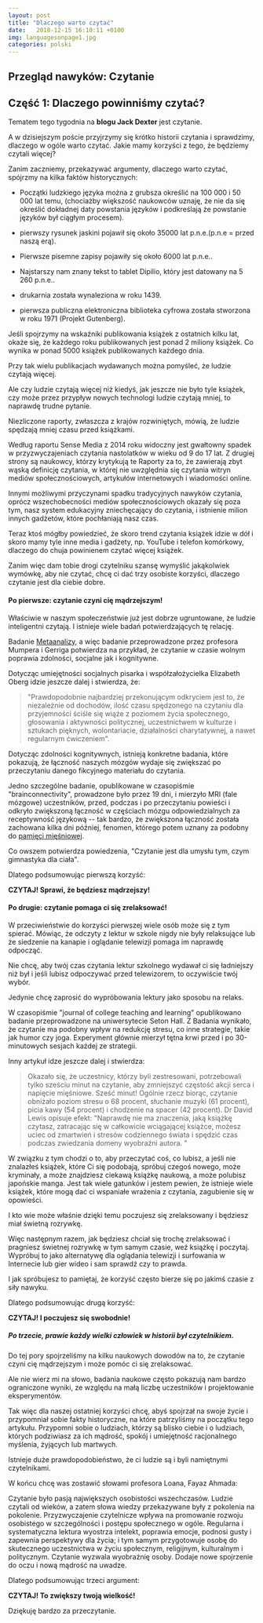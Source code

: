 ```yaml
---
layout: post
title: "Dlaczego warto czytać"
date:   2018-12-15 16:10:11 +0100
img: languagesonpage1.jpg
categories: polski
---
```


## Przegląd nawyków: Czytanie
## Część 1: Dlaczego powinniśmy czytać?


Tematem tego tygodnia na **blogu Jack Dexter** jest czytanie.

A w dzisiejszym poście przyjrzymy się krótko historii czytania i sprawdzimy, dlaczego w ogóle warto czytać. Jakie mamy korzyści z tego, że będziemy czytali więcej?


Zanim zaczniemy, przekazywać argumenty, dlaczego warto czytać, spójrzmy na kilka faktów historycznych:


* Początki ludzkiego języka można z grubsza określić na 100 000 i 50 000 lat temu, (chociażby większość naukowców uznaję, że nie da się określić dokładnej daty powstania języków i podkreślają że powstanie języków był ciągłym procesem).


* pierwszy rysunek jaskini pojawił się około 35000 lat p.n.e.(p.n.e = przed naszą erą).

* Pierwsze pisemne zapisy pojawiły się około 6000 lat p.n.e..

* Najstarszy nam znany tekst to tablet Dipilio, który jest datowany na 5 260 p.n.e..

* drukarnia została wynaleziona w roku 1439.

* pierwsza publiczna elektroniczna biblioteka cyfrowa została stworzona w roku 1971 (Projekt Gutenberg).


Jeśli spojrzymy na wskaźniki publikowania książek z ostatnich kilku lat, okaże się, że każdego roku publikowanych jest ponad 2 miliony książek. Co wynika w ponad 5000 książek publikowanych każdego dnia.

Przy tak wielu publikacjach wydawanych można pomyśleć, że ludzie czytają więcej.

 Ale czy ludzie czytają więcej niż kiedyś, jak jeszcze nie było tyle książek, czy może przez przypływ nowych technologi ludzie czytają mniej, to naprawdę trudne pytanie.

Niezliczone raporty, zwłaszcza z krajów rozwiniętych, mówią, że ludzie spędzają mniej czasu przed książkami.

Według raportu Sense Media z 2014 roku widoczny jest gwałtowny spadek w przyzwyczajeniach czytania nastolatków w wieku od 9 do 17 lat.
Z drugiej strony są naukowcy, którzy krytykują te
Raporty za to, że zawierają zbyt wąską definicję czytania, w której nie uwzględnia się czytania witryn mediów społecznościowych, artykułów internetowych i wiadomości online.

Innymi możliwymi przyczynami spadku tradycyjnych nawyków czytania, oprócz wszechobecności mediów społecznościowych okazały się poza tym, nasz system edukacyjny zniechęcający do czytania, i istnienie milion innych gadżetów, które pochłaniają nasz czas.

Teraz ktoś mógłby powiedzieć, że skoro trend czytania książek idzie w dół i skoro mamy tyle inne media i gadżety, np. YouTube i telefon komórkowy, dlaczego do chuja powinienem czytać więcej książek.




Zanim więc dam tobie drogi czytelniku szansę wymyślić jakąkolwiek wymówkę, aby nie czytać, chcę ci dać trzy osobiste korzyści, dlaczego czytanie jest dla ciebie dobre.





#### Po pierwsze: czytanie czyni cię mądrzejszym!


Właściwie w naszym społeczeństwie już jest dobrze ugruntowane, że ludzie inteligentni czytają. I istnieje wiele badań potwierdzających tę relację.

Badanie [Metaanalizy](https://pl.wikipedia.org/wiki/Metaanaliza), a więc badanie przeprowadzone przez profesora Mumpera i Gerriga potwierdza na przykład, że ​​czytanie w czasie wolnym poprawia zdolności, socjalne jak i kognitywne.


Dotycząc umiejętności socjalnych pisarka i współzałożycielka Elizabeth Oberg idzie jeszcze dalej i stwierdza, że:
> "Prawdopodobnie najbardziej przekonującym odkryciem
> jest to, że niezależnie od dochodów, ilość czasu spędzonego na czytaniu
>  dla przyjemności ściśle się wiąże z poziomem życia
> społecznego, głosowania i aktywności politycznej,
> uczestnictwem w kulturze i sztukach pięknych,
> wolontariacie, działalności charytatywnej, a nawet
> regularnym ćwiczeniem".

Dotycząc zdolności kognitywnych, istnieją konkretne badania, które pokazują, że łączność naszych mózgów wydaje się zwiększać po przeczytaniu danego fikcyjnego materiału do czytania.


Jedno szczególne badanie, opublikowane w czasopiśmie "brainconnectivity", prowadzone było przez 19 dni, i mierzyło MRI (fale mózgowe) uczestników, przed, podczas i po przeczytaniu powieści i odkryło zwiększoną łączność w częściach mózgu odpowiedzialnych za receptywność językową -- tak bardzo, że zwiększona łączność została zachowana kilka dni później, fenomen, którego potem uznany za podobny do [pamięci mięśniowej](https://pl.wikipedia.org/wiki/Pami%C4%99%C4%87_cia%C5%82a).

Co owszem potwierdza powiedzenia, "Czytanie jest dla umysłu tym, czym gimnastyka dla ciała".

Dlatego podsumowując pierwszą korzyść:

**CZYTAJ! Sprawi, że będziesz mądrzejszy!**




#### Po drugie: czytanie pomaga ci się zrelaksować!

W przeciwieństwie do korzyści pierwszej wiele osób może się z tym spierać. Mówiąc, że odczyty z lektur w szkole nigdy nie były relaksujące lub że siedzenie na kanapie i oglądanie telewizji pomaga im naprawdę odpocząć.

Nie chcę, aby twój czas czytania lektur szkolnego wydawał ci się ładniejszy niż był i jeśli lubisz odpoczywać przed telewizorem, to oczywiście twój wybór.

Jedynie chcę zaprosić do wypróbowania lektury jako sposobu na relaks.

W czasopiśmie "journal of college teaching and learning" opublikowano badanie przeprowadzone na uniwersytecie Seton Hall. Z Badania wynikało, że czytanie ma podobny wpływ na redukcję stresu, co inne strategie, takie jak humor czy joga. Experyment głównie mierzył tętna krwi przed i po 30-minutowych sesjach każdej ze strategii.





Inny artykuł idze jeszcze dalej i stwierdza:
> Okazało się, że uczestnicy, którzy byli zestresowani, potrzebowali tylko
> sześciu minut na czytanie, aby zmniejszyć częstość akcji serca i napięcie mięśniowe. Sześć minut! Ogólnie rzecz biorąc, czytanie obniżało poziom stresu o 68 procent,
> słuchanie muzyki (61 procent), picia kawy (54 procent) i chodzenie na spacer (42 procent). Dr David Lewis opisuje efekt:
"Naprawdę nie ma znaczenia, jaką książkę czytasz, zatracając się w całkowicie wciągającej książce,
możesz uciec od zmartwień i stresów codziennego świata i spędzić czas podczas zwiedzania domeny wyobraźni autora. "

W związku z tym chodzi o to, aby przeczytać coś, co lubisz, a jeśli nie znalazłeś książek, które Ci się podobają, spróbuj czegoś nowego, może kryminały, a może znajdziesz ciekawą książkę naukową, a może polubisz japońskie manga. Jest tak wiele gatunków i jestem pewien, że istnieje wiele książek, które mogą dać ci wspaniałe wrażenia z czytania, zagubienie się w opowieści.

I kto wie może właśnie dzięki temu poczujesz się zrelaksowany i będziesz miał świetną rozrywkę.

Więc następnym razem, jak będziesz chciał się trochę zrelaksować i pragniesz świetnej rozrywkę w tym samym czasie, weź książkę i poczytaj. Wypróbuj to jako alternatywę dla oglądania telewizji i surfowania w Internecie lub gier wideo i sam sprawdź czy to prawda.

I jak spróbujesz to pamiętaj, że korzyść często bierze się po jakimś czasie z siły nawyku.


Dlatego podsumowując drugą korzyść:

**CZYTAJ! I poczujesz się swobodnie!**





##### Po trzecie, prawie każdy wielki człowiek w historii był czytelnikiem.

Do tej pory spojrzeliśmy na kilku naukowych dowodów na to, że czytanie czyni cię mądrzejszym i może pomóc ci się zrelaksować.

Ale nie wierz mi na słowo, badania naukowe często pokazują nam bardzo ograniczone wyniki, ze względu na małą liczbę uczestników i projektowanie eksperymentów.

Tak więc dla naszej ostatniej korzyści chcę, abyś spojrzał na swoje życie i przypomniał sobie fakty historyczne, na które patrzyliśmy na początku tego artykułu.
Przypomni sobie o ludziach, którzy są blisko ciebie i o ludziach, których podziwiasz za ich mądrość, spokój i umiejętność racjonalnego myślenia, żyjących lub martwych.

Istnieje duże prawdopodobieństwo, że ci ludzie są i byli namiętnymi czytelnikami.

W końcu chcę was zostawić słowami profesora Loana, Fayaz Ahmada:

Czytanie było pasją największych osobistości wszechczasów. Ludzie czytali od wieków, a zatem słowa wiedzy przekazywane były z pokolenia na pokolenie. Przyzwyczajenie czytelnicze wpływa na promowanie rozwoju osobistego w szczególności i postępu społecznego w ogóle. Regularna i systematyczna lektura wyostrza intelekt, poprawia emocje, podnosi gusty i zapewnia perspektywy dla życia; i tym samym przygotowuje osobę do skutecznego uczestnictwa w życiu społecznym, religijnym, kulturalnym i politycznym. Czytanie wyzwala wyobraźnię osoby. Dodaje nowe spojrzenie do oczu i nową mądrość na uwadze.



Dlatego podsumowując trzeci argument:

**CZYTAJ! To zwiększy twoją wielkość!**




Dziękuję bardzo za przeczytanie.
